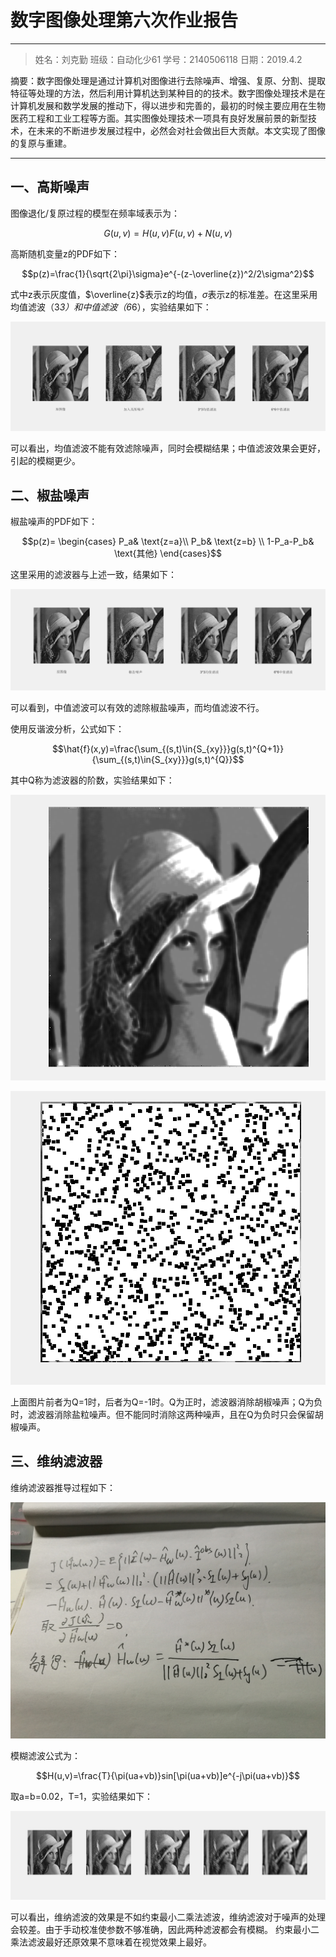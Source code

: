 ﻿# 数字图像处理第六次作业报告

------
> 姓名：刘克勤
> 班级：自动化少61
> 学号：2140506118
> 日期：2019.4.2

摘要：数字图像处理是通过计算机对图像进行去除噪声、增强、复原、分割、提取特征等处理的方法，然后利用计算机达到某种目的的技术。数字图像处理技术是在计算机发展和数学发展的推动下，得以进步和完善的，最初的时候主要应用在生物医药工程和工业工程等方面。其实图像处理技术一项具有良好发展前景的新型技术，在未来的不断进步发展过程中，必然会对社会做出巨大贡献。本文实现了图像的复原与重建。

------

## 一、高斯噪声

图像退化/复原过程的模型在频率域表示为：

$$G(u,v)=H(u,v)F(u,v)+N(u,v)$$

高斯随机变量z的PDF如下：

$$p(z)=\frac{1}{\sqrt{2\pi}\sigma}e^{-(z-\overline{z})^2/2\sigma^2}$$

式中z表示灰度值，$\overline{z}$表示z的均值，$\sigma$表示z的标准差。在这里采用均值滤波（3*3）和中值滤波（6*6），实验结果如下：

![高斯噪声](https://raw.githubusercontent.com/liukeq/pic/master/hw6/hw6_1.PNG)

可以看出，均值滤波不能有效滤除噪声，同时会模糊结果；中值滤波效果会更好，引起的模糊更少。

## 二、椒盐噪声

椒盐噪声的PDF如下：

$$p(z)=
\begin{cases}
P_a& \text{z=a}\\
P_b& \text{z=b}
\\
1-P_a-P_b& \text{其他}
\end{cases}$$

这里采用的滤波器与上述一致，结果如下：

![椒盐噪声](https://raw.githubusercontent.com/liukeq/pic/master/hw6/hw6_2.1.PNG)

可以看到，中值滤波可以有效的滤除椒盐噪声，而均值滤波不行。

使用反谐波分析，公式如下：

$$\hat{f}(x,y)=\frac{\sum_{(s,t)\in{S_{xy}}}g(s,t)^{Q+1}}{\sum_{(s,t)\in{S_{xy}}}g(s,t)^{Q}}$$

其中Q称为滤波器的阶数，实验结果如下：

![椒盐噪声反谐波（Q=1）](https://raw.githubusercontent.com/liukeq/pic/master/hw6/Q=1.PNG)

![椒盐噪声反谐波（Q=-1）](https://raw.githubusercontent.com/liukeq/pic/master/hw6/Q=-1.PNG)

上面图片前者为Q=1时，后者为Q=-1时。Q为正时，滤波器消除胡椒噪声；Q为负时，滤波器消除盐粒噪声。但不能同时消除这两种噪声，且在Q为负时只会保留胡椒噪声。

## 三、维纳滤波器

维纳滤波器推导过程如下：

![推导](https://raw.githubusercontent.com/liukeq/pic/master/hw6/%E6%8E%A8%E5%AF%BC.jpg)

模糊滤波公式为：

$$H(u,v)=\frac{T}{\pi(ua+vb)}sin[\pi(ua+vb)]e^{-j\pi(ua+vb)}$$

取a=b=0.02，T=1，实验结果如下：

![模糊滤波与恢复](https://raw.githubusercontent.com/liukeq/pic/master/hw6/hw6_3.2.PNG)

可以看出，维纳滤波的效果是不如约束最小二乘法滤波，维纳滤波对于噪声的处理会较差。由于手动校准使参数不够准确，因此两种滤波都会有模糊。
约束最小二乘法滤波最好还原效果不意味着在视觉效果上最好。